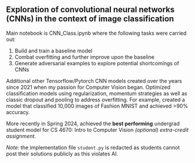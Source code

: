 ## Exploration of convolutional neural networks (CNNs) in the context of image classification
Main notebook is CNN_Class.ipynb where the following tasks were carried out:
1. Build and train a baseline model
2. Combat overfitting and further improve upon the baseline
2. Generate adversarial examples to explore potential shortcomings of CNNs

Additional other Tensorflow/Pytorch CNN models created over the years since 2021 when my passion for Computer Vision began. Optimized classification models using regularization, momentum strategies as well as classic dropout and pooling to address overfitting. For example, created a model that classified 10,000 images of Fashion MNIST and achieved >90% accuracy. 

More recently in Spring 2024, achieved the **best performing** undergrad student model for CS 4670: Intro to Computer Vision *(optional) extra-credit assignment*. 

*Note:* the implementation file `student.py` is redacted as students cannot post their solutions publicly as this violates AI.
